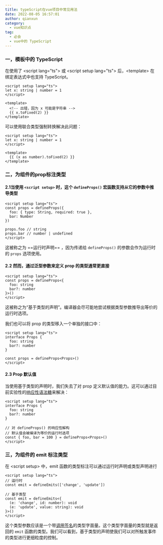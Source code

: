 ```yaml
---
title: typeScript在vue项目中常见用法
date: 2022-08-05 16:57:01
author: qianxun
category: 
  - vue知识点
tag: 
  - 必会
  - vue中的 TypeScript
---
```


### 一，模板中的 TypeScript

在使用了 &lt;script lang="ts"> 或 &lt;script setup lang="ts"> 后，&lt;template> 在绑定表达式中也支持 TypeScript。

```vue
<script setup lang="ts">
let x: string | number = 1
</script>

<template>
  <!-- 出错，因为 x 可能是字符串 -->
  {{ x.toFixed(2) }}
</template>
```

可以使用联合类型强制转换解决此问题：

```vue
<script setup lang="ts">
let x: string | number = 1
</script>

<template>
  {{ (x as number).toFixed(2) }}
</template>
```

### 二，为组件的prop标注类型

#### 2.1当使用 `<script setup>` 时，这个 `defineProps()` 宏函数支持从它的参数中推导类型

```vue
<script setup lang="ts">
const props = defineProps({
  foo: { type: String, required: true },
  bar: Number
})

props.foo // string
props.bar // number | undefined
</script>
```

这被称之为 ==运行时声明== ，因为传递给 `defineProps()` 的参数会作为运行时的 `props` 选项使用。

#### 2.2  然而，通过泛型参数来定义 prop 的类型通常更直接

```vue
<script setup lang="ts">
const props = defineProps<{
  foo: string
  bar?: number
}>()
</script>
```

这被称之为“基于类型的声明”。编译器会尽可能地尝试根据类型参数推导出等价的运行时选项。

我们也可以将 prop 的类型移入一个单独的接口中：

```vue
<script setup lang="ts">
interface Props {
  foo: string
  bar?: number
}

const props = defineProps<Props>()
</script>
```

#### 2.3  Prop 默认值

当使用基于类型的声明时，我们失去了对 prop 定义默认值的能力。这可以通过目前实验性的[响应性语法糖](https://staging-cn.vuejs.org/guide/extras/reactivity-transform.html#reactive-props-destructure)来解决：

```vue
<script setup lang="ts">
interface Props {
  foo: string
  bar?: number
}

// 对 defineProps() 的响应性解构
// 默认值会被编译为等价的运行时选项
const { foo, bar = 100 } = defineProps<Props>()
</script>
```

### 三，为组件的 emit 标注类型

在 &lt;script setup> 中，emit 函数的类型标注可以通过运行时声明或类型声明进行

```vue
<script setup lang="ts">
// 运行时
const emit = defineEmits(['change', 'update'])

// 基于类型
const emit = defineEmits<{
  (e: 'change', id: number): void
  (e: 'update', value: string): void
}>()
</script>
```

这个类型参数应该是一个带[调用签名](https://www.typescriptlang.org/docs/handbook/2/functions.html#call-signatures)的类型字面量。这个类型字面量的类型就是返回的 `emit` 函数的类型。我们可以看到，基于类型的声明使我们可以对所触发事件的类型进行更细粒度的控制。
